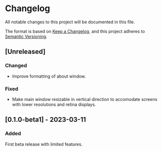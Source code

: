 # Changelog

All notable changes to this project will be documented in this file.

The format is based on [Keep a Changelog](https://keepachangelog.com/en/1.0.0/), and this project adheres to [Semantic Versioning](https://semver.org/spec/v2.0.0.html).

## [Unreleased]

### Changed
- Improve formatting of about window.

### Fixed
- Make main window resizable in vertical direction to accomodate screens with lower resolutions and retina displays.

## [0.1.0-beta1] - 2023-03-11

### Added
First beta release with limited features.
